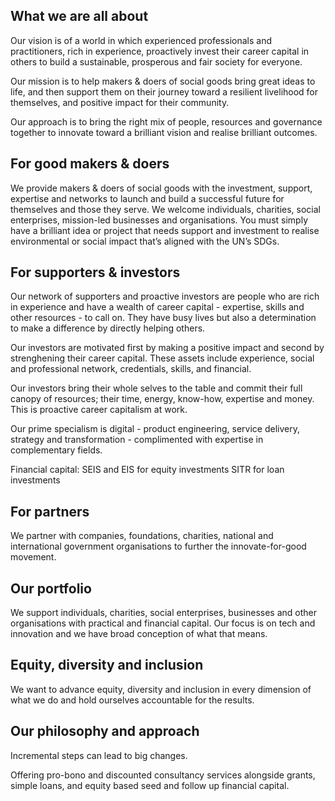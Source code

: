 ## What we are all about 
Our vision is of a world in which experienced professionals and practitioners, rich in experience, proactively invest their career capital in others to build a sustainable, prosperous and fair society for everyone.

Our mission is to help makers & doers of social goods bring great ideas to life, and then support them on their journey toward a resilient livelihood for themselves, and positive impact for their community.

Our approach is to bring the right mix of people, resources and governance together to innovate toward a brilliant vision and realise brilliant outcomes. 

## For good makers & doers 
We provide makers & doers of social goods with the investment, support, expertise and networks to launch and build a successful future for themselves and those they serve. We welcome individuals, charities, social enterprises, mission-led businesses and organisations. You must simply have a brilliant idea or project that needs support and investment to realise environmental or social impact that’s aligned with the UN’s SDGs. 

## For supporters & investors
Our network of supporters and proactive investors are people who are rich in experience and have a wealth of career capital - expertise, skills and other resources - to call on. They have busy lives but also a determination to make a difference by directly helping others.

Our investors are motivated first by making a positive impact and second by strenghening their career capital. These assets include experience, social and professional network, credentials, skills, and financial. 

Our investors bring their whole selves to the table and commit their full canopy of resources; their time, energy, know-how, expertise and money. This is proactive career capitalism at work. 

Our prime specialism is digital - product engineering, service delivery, strategy and transformation - complimented with expertise in complementary fields.

Financial capital: 
SEIS and EIS for equity investments 
SITR for loan investments

## For partners 
We partner with companies, foundations, charities, national and international government organisations to further the innovate-for-good movement. 

## Our portfolio 
We support individuals, charities, social enterprises, businesses and other organisations with practical and financial capital. Our focus is on tech and innovation and we have broad conception of what that means.

## Equity, diversity and inclusion
We want to advance equity, diversity and inclusion in every dimension of what we do and hold ourselves accountable for the results.

## Our philosophy and approach 
Incremental steps can lead to big changes.

Offering pro-bono and discounted consultancy services alongside grants, simple loans, and equity based seed and follow up financial capital. 

